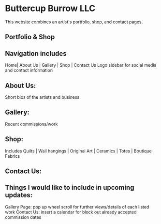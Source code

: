 # Buttercup Burrow LLC
This website combines an artist's portfolio, shop, and contact pages.
## Portfolio & Shop


## Navigation includes 
Home| About Us | Gallery | Shop | Contact Us
Logo
sidebar for social media and contact information
## About Us:
Short bios of the artists and business

## Gallery:
Recent commissions/work
## Shop:
Includes Quilts | Wall hangings | Original Art | Ceramics | Totes | Boutique Fabrics

## Contact Us:

## Things I would like to include in upcoming updates:
Gallery Page: pop up wheel scroll for further views/details of each listed work
Contact Us: insert a calendar for block out already accepted commission dates
